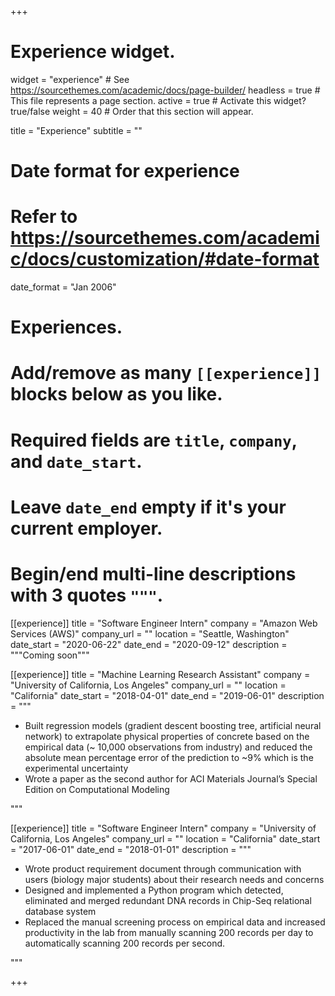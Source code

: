 +++
# Experience widget.
widget = "experience"  # See https://sourcethemes.com/academic/docs/page-builder/
headless = true  # This file represents a page section.
active = true  # Activate this widget? true/false
weight = 40  # Order that this section will appear.

title = "Experience"
subtitle = ""

# Date format for experience
#   Refer to https://sourcethemes.com/academic/docs/customization/#date-format
date_format = "Jan 2006"

# Experiences.
#   Add/remove as many `[[experience]]` blocks below as you like.
#   Required fields are `title`, `company`, and `date_start`.
#   Leave `date_end` empty if it's your current employer.
#   Begin/end multi-line descriptions with 3 quotes `"""`.
[[experience]]
  title = "Software Engineer Intern"
  company = "Amazon Web Services (AWS)"
  company_url = ""
  location = "Seattle, Washington"
  date_start = "2020-06-22"
  date_end = "2020-09-12"
  description = """Coming soon"""
  
[[experience]]
  title = "Machine Learning Research Assistant"
  company = "University of California, Los Angeles"
  company_url = ""
  location = "California"
  date_start = "2018-04-01"
  date_end = "2019-06-01"
  description = """
  * Built regression models (gradient descent boosting tree, artificial neural network) to extrapolate physical properties of concrete based on the empirical data (~ 10,000 observations from industry) and reduced the absolute mean percentage error of the prediction to ~9% which is the experimental uncertainty
  * Wrote a paper as the second author for ACI Materials Journal’s Special Edition on Computational Modeling

  """

[[experience]]
  title = "Software Engineer Intern"
  company = "University of California, Los Angeles"
  company_url = ""
  location = "California"
  date_start = "2017-06-01"
  date_end = "2018-01-01"
  description = """
  * Wrote product requirement document through communication with users (biology major students) about their research needs and concerns
  * Designed and implemented a Python program which detected, eliminated and merged redundant DNA records in Chip-Seq relational database system 
  * Replaced the manual screening process on empirical data and increased productivity in the lab from manually scanning 200 records per day to automatically scanning 200 records per second.

  
  """

+++
